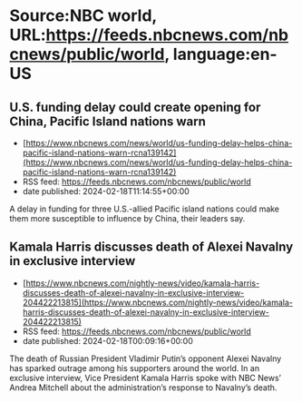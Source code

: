 # Source:NBC world, URL:https://feeds.nbcnews.com/nbcnews/public/world, language:en-US

## U.S. funding delay could create opening for China, Pacific Island nations warn
 - [https://www.nbcnews.com/news/world/us-funding-delay-helps-china-pacific-island-nations-warn-rcna139142](https://www.nbcnews.com/news/world/us-funding-delay-helps-china-pacific-island-nations-warn-rcna139142)
 - RSS feed: https://feeds.nbcnews.com/nbcnews/public/world
 - date published: 2024-02-18T11:14:55+00:00

A delay in funding for three U.S.-allied Pacific island nations could make them more susceptible to influence by China, their leaders say.

## Kamala Harris discusses death of Alexei Navalny in exclusive interview
 - [https://www.nbcnews.com/nightly-news/video/kamala-harris-discusses-death-of-alexei-navalny-in-exclusive-interview-204422213815](https://www.nbcnews.com/nightly-news/video/kamala-harris-discusses-death-of-alexei-navalny-in-exclusive-interview-204422213815)
 - RSS feed: https://feeds.nbcnews.com/nbcnews/public/world
 - date published: 2024-02-18T00:09:16+00:00

The death of Russian President Vladimir Putin’s opponent Alexei Navalny has sparked outrage among his supporters around the world. In an exclusive interview, Vice President Kamala Harris spoke with NBC News’ Andrea Mitchell about the administration’s response to Navalny’s death.

